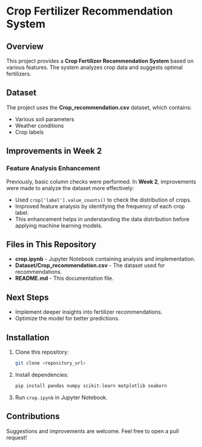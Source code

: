 # Crop Fertilizer Recommendation System

## Overview
This project provides a **Crop Fertilizer Recommendation System** based on various features. The system analyzes crop data and suggests optimal fertilizers.

## Dataset
The project uses the **Crop_recommendation.csv** dataset, which contains:
- Various soil parameters
- Weather conditions
- Crop labels

## Improvements in Week 2
### Feature Analysis Enhancement
Previously, basic column checks were performed. In **Week 2**, improvements were made to analyze the dataset more effectively:
- Used `crop['label'].value_counts()` to check the distribution of crops.
- Improved feature analysis by identifying the frequency of each crop label.
- This enhancement helps in understanding the data distribution before applying machine learning models.

## Files in This Repository
- **crop.ipynb** - Jupyter Notebook containing analysis and implementation.
- **Dataset/Crop_recommendation.csv** - The dataset used for recommendations.
- **README.md** - This documentation file.

## Next Steps
- Implement deeper insights into fertilizer recommendations.
- Optimize the model for better predictions.

## Installation
1. Clone this repository:
   ```bash
   git clone <repository_url>
   ```
2. Install dependencies:
   ```bash
   pip install pandas numpy scikit-learn matplotlib seaborn
   ```
3. Run `crop.ipynb` in Jupyter Notebook.

## Contributions
Suggestions and improvements are welcome. Feel free to open a pull request!

